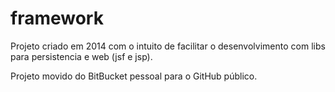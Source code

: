 # framework

Projeto criado em 2014 com o intuito de facilitar o desenvolvimento com libs para persistencia e web (jsf e jsp).

Projeto movido do BitBucket pessoal para o GitHub público.